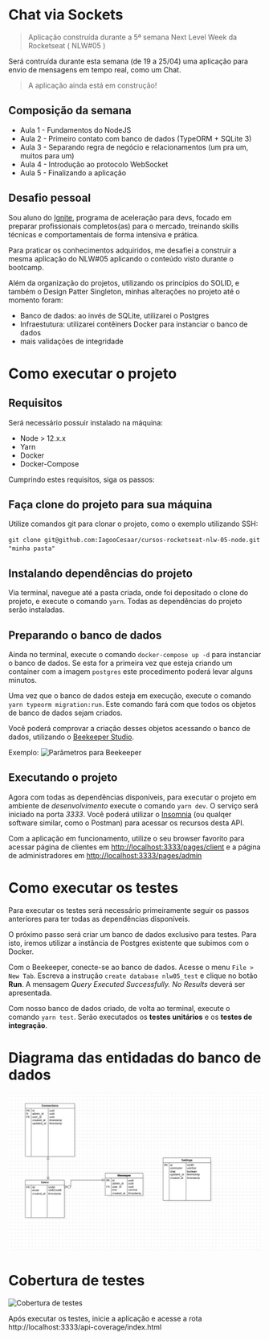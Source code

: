 # Chat via Sockets
>Aplicação construída durante a 5ª semana Next Level Week da Rocketseat ( NLW#05 )

Será contruída durante esta semana (de 19 a 25/04) uma aplicação para envio de mensagens em tempo real, como um Chat.

> A aplicação ainda está em construção!

## Composição da semana

- Aula 1 - Fundamentos do NodeJS
- Aula 2 - Primeiro contato com banco de dados (TypeORM + SQLite 3)
- Aula 3 - Separando regra de negócio e relacionamentos (um pra um, muitos para um)
- Aula 4 - Introdução ao protocolo WebSocket
- Aula 5 - Finalizando a aplicação

## Desafio pessoal

Sou aluno do [Ignite](https://help.rocketseat.com.br/hc/pt-br/articles/1500003228822-O-que-%C3%A9-o-Ignite-), programa de aceleração para devs,  focado em preparar profissionais completos(as) para o mercado, treinando skills técnicas e comportamentais de forma intensiva e prática. 

Para praticar os conhecimentos adquiridos, me desafiei a construir a mesma aplicação do NLW#05 aplicando o conteúdo visto durante o bootcamp.

Além da organização do projetos, utilizando os princípios do SOLID, e também o Design Patter Singleton, minhas alterações no projeto até o momento foram:

- Banco de dados: ao invés de SQLite, utilizarei o Postgres
- Infraestutura: utilizarei contêiners Docker para instanciar o banco de dados
- mais validações de integridade

# Como executar o projeto

## Requisitos

Será necessário possuir instalado na máquina:

- Node > 12.x.x
- Yarn
- Docker
- Docker-Compose

Cumprindo estes requisitos, siga os passos:

## Faça clone do projeto para sua máquina

Utilize comandos git para clonar o projeto, como o exemplo utilizando SSH:

``
git clone git@github.com:IagooCesaar/cursos-rocketseat-nlw-05-node.git "minha pasta"
``
## Instalando dependências do projeto

Via terminal, navegue até a pasta criada, onde foi depositado o clone do projeto, e execute o comando `yarn`. Todas as dependências do projeto serão instaladas.

## Preparando o banco de dados

Ainda no terminal, execute o comando `docker-compose up -d` para instanciar o banco de dados. Se esta for a primeira vez que esteja criando um container com a imagem `postgres` este procedimento poderá levar alguns minutos.

Uma vez que o banco de dados esteja em execução, execute o comando `yarn typeorm migration:run`. Este comando fará com que todos os objetos de banco de dados sejam criados.

Você poderá comprovar a criação desses objetos acessando o banco de dados, utilizando o [Beekeeper Studio](https://www.beekeeperstudio.io/).

Exemplo:
![Parâmetros para Beekeeper](https://user-images.githubusercontent.com/12894025/115475374-d5358700-a215-11eb-99ef-6bdaf1311fe2.png)


## Executando o projeto

Agora com todas as dependências disponíveis, para executar o projeto em ambiente de *desenvolvimento* execute o comando `yarn dev`. O serviço será iniciado na porta *3333*. Você poderá utilizar o [Insomnia](https://insomnia.rest/download) (ou qualqer software similar, como o Postman) para acessar os recursos desta API.

Com a aplicação em funcionamento, utilize o seu browser favorito para acessar página de clientes em [http://localhost:3333/pages/client](http://localhost:3333/pages/client) e a página de administradores em [http://localhost:3333/pages/admin](http://localhost:3333/pages/admin)

# Como executar os testes

Para executar os testes será necessário primeiramente seguir os passos anteriores para ter todas as dependências disponíveis.

O próximo passo será criar um banco de  dados exclusivo para testes. Para isto, iremos utilizar a instância de Postgres existente que subimos com o Docker.

Com o Beekeeper, conecte-se ao banco de dados. Acesse o menu `File > New Tab`. Escreva a instrução `create database nlw05_test` e clique no botão **Run**. A mensagem  _Query Executed Successfully. No Results_ deverá ser apresentada.

Com nosso banco de dados criado, de volta ao terminal, execute o comando `yarn test`. Serão executados os **testes unitários** e os **testes de integração**.

# Diagrama das entidadas do banco de dados

![Diagrama](https://github.com/IagooCesaar/cursos-rocketseat-nlw-05-node/blob/main/diagrama.png?raw=true)

# Cobertura de testes

![Cobertura de testes](https://user-images.githubusercontent.com/12894025/116007233-257d6200-a5e5-11eb-8255-c52ca50ab975.jpg)

Após executar os testes, inicie a aplicação e acesse a rota http://localhost:3333/api-coverage/index.html
